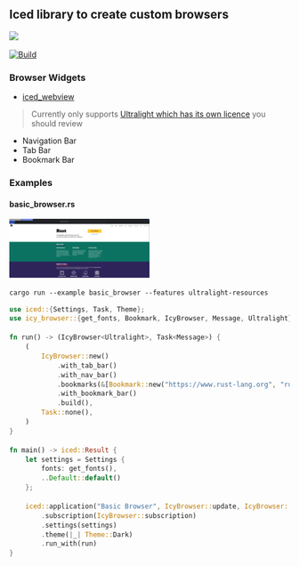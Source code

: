 ## Iced library to create custom browsers
<img src="https://raw.githubusercontent.com/gist/hecrj/ad7ecd38f6e47ff3688a38c79fd108f0/raw/74384875ecbad02ae2a926425e9bcafd0695bade/color.svg" width=20%>

[![Build](https://github.com/LegitCamper/icy_browser/actions/workflows/ci.yml/badge.svg)](https://github.com/LegitCamper/icy_browser/actions/workflows/ci.yml)

### Browser Widgets
- [iced_webview](https://github.com/LegitCamper/iced_webview) 
> Currently only supports [Ultralight which has its own licence](https://ultralig.ht/pricing/) you should review 
- Navigation Bar
- Tab Bar
- Bookmark Bar

### Examples
#### basic_browser.rs
<img src="https://github.com/LegitCamper/icy_browser/blob/main/assets/basic_browser.png?raw=true" width=50%>

`cargo run --example basic_browser --features ultralight-resources`
``` Rust
use iced::{Settings, Task, Theme};
use icy_browser::{get_fonts, Bookmark, IcyBrowser, Message, Ultralight};

fn run() -> (IcyBrowser<Ultralight>, Task<Message>) {
    (
        IcyBrowser::new()
            .with_tab_bar()
            .with_nav_bar()
            .bookmarks(&[Bookmark::new("https://www.rust-lang.org", "rust-lang.org")])
            .with_bookmark_bar()
            .build(),
        Task::none(),
    )
}

fn main() -> iced::Result {
    let settings = Settings {
        fonts: get_fonts(),
        ..Default::default()
    };

    iced::application("Basic Browser", IcyBrowser::update, IcyBrowser::view)
        .subscription(IcyBrowser::subscription)
        .settings(settings)
        .theme(|_| Theme::Dark)
        .run_with(run)
}
```
